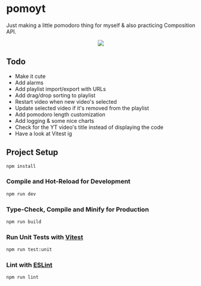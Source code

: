 # pomoyt

Just making a little pomodoro thing for myself & also practicing Composition API.

<p align="center"><img src="https://user-images.githubusercontent.com/58196030/174631360-4f830852-df31-4cf5-a0ad-27e98b4c3e00.png"></p>

## Todo
- Make it cute
- Add alarms
- Add playlist import/export with URLs
- Add drag/drop sorting to playlist
- Restart video when new video's selected
- Update selected video if it's removed from the playlist
- Add pomodoro length customization
- Add logging & some nice charts
- Check for the YT video's title instead of displaying the code
- Have a look at Vitest ig

## Project Setup

```sh
npm install
```

### Compile and Hot-Reload for Development

```sh
npm run dev
```

### Type-Check, Compile and Minify for Production

```sh
npm run build
```

### Run Unit Tests with [Vitest](https://vitest.dev/)

```sh
npm run test:unit
```

### Lint with [ESLint](https://eslint.org/)

```sh
npm run lint
```
